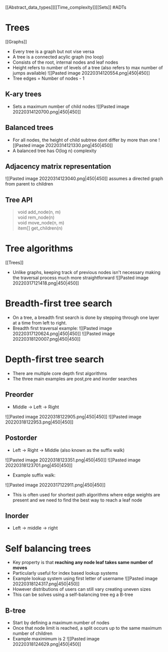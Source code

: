 [[Abstract_data_types]][[Time_complexity]][[Sets]] #ADTs 
# Trees
[[Graphs]]
- Every tree is a graph but not vise versa
- A tree is a connected acylic graph (no loop)
- Consists of the root, internal nodes and leaf nodes
- Height refers to number of levels of a tree (also refers to max number of jumps available)
![[Pasted image 20220314120554.png|450|450]]
- Tree edges = Number of nodes - 1
## K-ary trees
- Sets a maximum number of child nodes 
![[Pasted image 20220314120700.png|450|450]]

## Balanced trees
- For all nodes, the height of child subtree dont differ by more than one
![[Pasted image 20220314121330.png|450|450]]
- A balanced tree has O(log n) complexity

## Adjacency matrix representation
![[Pasted image 20220314123040.png|450|450]]
assumes a directed graph from parent to children

## Tree API
>void add_node(n, m)  
void rem_node(n)  
void move_node(n, m)  
item[] get_children(n)

# Tree algorithms
[[Trees]]
- Unlike graphs, keeping track of previous nodes isn't necessary making the traversal process much more straightforward
![[Pasted image 20220317121418.png|450|450]]
# Breadth-first tree search
- On a tree, a breadth first search is done by stepping through one layer at a time from left to right.
- Breadth first traversal example:
![[Pasted image 20220317120624.png|450|450]]
![[Pasted image 20220318120007.png|450|450]]


# Depth-first tree search
- There are multiple core depth first algorithms
- The three main examples are post,pre and inorder searches
## Preorder
- Middle -> Left -> Right

![[Pasted image 20220318122905.png|450|450]]
![[Pasted image 20220318122953.png|450|450]]

## Postorder 
- Left -> Right -> Middle  (also known as the suffix walk)

![[Pasted image 20220318123351.png|450|450]]
![[Pasted image 20220318123701.png|450|450]]

- Example suffix walk:

![[Pasted image 20220317122911.png|450|450]]
- This is often used for shortest path algorithms where edge weights are present and we need to find the best way to reach a leaf node

## Inorder
- Left -> middle -> right
# Self balancing trees
- Key property is that **reaching any node leaf takes same number of moves**
- Particularly useful for index based lookup systems
- Example lookup system using first letter of username
![[Pasted image 20220318124317.png|450|450]]
- However distributions of users can still vary creating uneven sizes
- This can be solves using a self-balancing tree eg a B-tree

## B-tree
- Start by defining a maximum number of nodes
- Once that node limit is reached, a split occurs up to the same maximum number of children
- Example maximimum is 2
![[Pasted image 20220318124629.png|450|450]]

